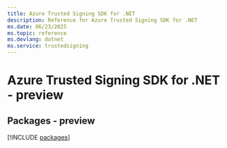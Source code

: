 ```yaml
---
title: Azure Trusted Signing SDK for .NET
description: Reference for Azure Trusted Signing SDK for .NET
ms.date: 06/23/2025
ms.topic: reference
ms.devlang: dotnet
ms.service: trustedsigning
---
```

# Azure Trusted Signing SDK for .NET - preview
## Packages - preview
[!INCLUDE [packages](trusted-signing-index.md)]